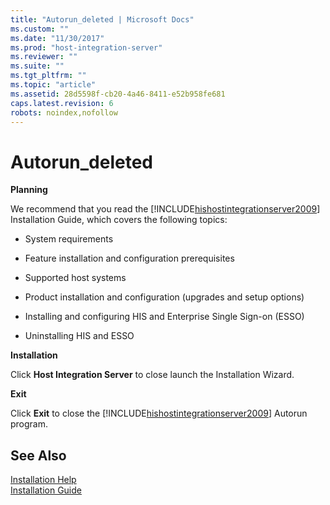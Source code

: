 ```yaml
---
title: "Autorun_deleted | Microsoft Docs"
ms.custom: ""
ms.date: "11/30/2017"
ms.prod: "host-integration-server"
ms.reviewer: ""
ms.suite: ""
ms.tgt_pltfrm: ""
ms.topic: "article"
ms.assetid: 28d5598f-cb20-4a46-8411-e52b958fe681
caps.latest.revision: 6
robots: noindex,nofollow
---
```

# Autorun_deleted
**Planning**  
  
 We recommend that you read the [!INCLUDE[hishostintegrationserver2009](../includes/hishostintegrationserver2009-md.md)] Installation Guide, which covers the following topics:  
  
-   System requirements  
  
-   Feature installation and configuration prerequisites  
  
-   Supported host systems  
  
-   Product installation and configuration (upgrades and setup options)  
  
-   Installing and configuring HIS and Enterprise Single Sign-on (ESSO)  
  
-   Uninstalling HIS and ESSO  
  
 **Installation**  
  
 Click **Host Integration Server** to close launch the Installation Wizard.  
  
 **Exit**  
  
 Click **Exit** to close the [!INCLUDE[hishostintegrationserver2009](../includes/hishostintegrationserver2009-md.md)] Autorun program.  
  
## See Also  
 [Installation Help](../install-and-config-guides/installation-help2.md)   
 [Installation Guide](../install-and-config-guides/installation-guide1.md)